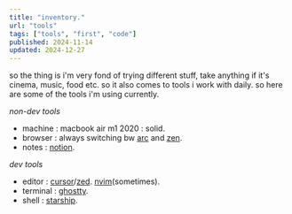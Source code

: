 ```yaml
---
title: "inventory."
url: "tools"
tags: ["tools", "first", "code"]
published: 2024-11-14
updated: 2024-12-27
---
```


<div class=" flex flex-col font-normal">
<p class="pb-3"> so the thing is i'm very fond of trying different stuff, take anything if it's cinema, music, food etc. so it also comes to tools i work with daily. so here are some of the tools i'm using currently.</p>

<span class=""> _non-dev tools_ </span>

<ul class="pb-3">

<li><span class="font-semibold">machine</span> : macbook air m1 2020 : solid.</li>

<li> <span class="font-semibold">browser</span> : always switching bw <a target="_blank" href="https://arc.net/" class=" font-mono text-black ">arc</a> and <a href="https://zen-browser.app/" target="_blank" class="text-black font-mono  ">zen</a>.</li>

<li><span class="font-semibold">notes</span> : <a target="_blank" href="https://www.notion.so/" class=" text-black font-mono">notion</a>.</li>
</ul>

_dev tools_

<ul class="">

<li> <span class="font-semibold">editor</span> : <a href="https://cursor.com" target="_blank" class="text-black font-mono ">cursor</a>/<a href="https://zed.dev" target="_blank" class="text-[#2677FF]  font-mono ">zed</a>. <a href="https://neovim.io/" target="_blank" class="text-[#509947] font-mono ">nvim</a>(sometimes).</li>

<li class=""><span class="font-semibold">terminal</span> :  <a href="https://ghostty.org/" target="_blank" class="text-[#3551F3] font-mono ">ghostty</a>.</li>

<li><span class="font-semibold">shell</span> :  <a href="https://starship.rs" target="_blank" class="text-[#A90ABE] font-mono ">starship</a>.</li>
</ul>

</div>
